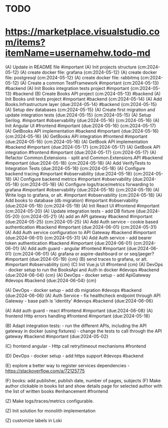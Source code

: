 # TODO
# https://marketplace.visualstudio.com/items?itemName=usernamehw.todo-md

(A) Update in README file #important
(A) Init projects structure {cm:2024-05-12}
(A) create docker file: grafana {cm:2024-05-12}
(A) create docker file: postgresql {cm:2024-05-12}
(A) create docker file: rabbitmq {cm:2024-05-12}
(A) Create a common TestFramework #important {cm:2024-05-13} #backend
(A) Init Books integration tests project #important {cm:2024-05-13} #backend
(B) Create Books API project {cm:2024-05-13} #backend
(A) Init Books unit tests project #important #backend {cm:2024-05-14}
(A) Add Books.Infrastructure layer {due:2024-05-14} #backend {cm:2024-05-15}
(A) Setup dev databases {cm:2024-05-15}
(A) Create first migration and update integration tests {due:2024-05-15} {cm:2024-05-15}
(A) Setup Serilog. #important #observability {due:2024-05-16} {cm:2024-05-16}
(A) Init Angular UI #frontend #important {due:2024-05-16} {cm:2024-05-17}
(A) GetBooks API implementation #backend #important {due:2024-05-16} {cm:2024-05-16}
(A) GetBooks API integration #frontend #important {due:2024-05-16} {cm:2024-05-16}
(A) GetBook API implementation #backend #important {due:2024-05-17} {cm:2024-05-17}
(A) GetBook API integration #frontend #important {due:2024-05-17} {cm:2024-05-17}
(A) Refactor Common.Extensions - split and Common.Extensions.API #backend #important {due:2024-05-18} {cm:2024-05-18}
(A) Add VerifyTests to Integration Tests {due:2024-05-18} {cm:2024-05-18}
(A) Configure backend tracing #important #observability {due:2024-05-18} {cm:2024-05-18}
(A) Configure backend metrics #important #observability {due:2024-05-18} {cm:2024-05-18}
(A) Configure logs/trace/metrics forwarding to grafana #important #observability {due:2024-05-18} {cm:2024-05-19}
(A) Write logs to grafana, or alt. #important #observability {cm:2024-05-18}
(A) Add books to database (db migration) #important #observability {due:2024-05-18} {cm:2024-05-19}
(A) Init React UI #frontend #important {cm:2024-05-20}
(A) Update integration tests - add DB fixture {due:2024-05-20} {cm:2024-05-21}
(A) add an API gateway #backend #important {due:2024-05-25} {cm:2024-05-25}
(A) Add Auth service - cookie based authentication #backend #important {due:2024-06-01} {cm:2024-05-31}
(A) Add Auth service configuration to API Gateway #backend #important {due:2024-06-01} {cm:2024-05-31}
(A) Add Auth service - add bearer token authentication #backend #important {due:2024-06-01} {cm:2024-06-01}
(A) Add auth guard - angular #frontend #important {due:2024-06-01} {cm:2024-06-01}
(A) grafana or aspire-dashboard or or seq/jaeger? #important {due:2024-05-19} {cm}
(B) send traces to grafana, or alt. #important #observability {cm}
(C) Init Vue.js UI #frontend {cm}
(A) DevOps - docker setup to run the BooksApi and Auth in docker #devops #backend {due:2024-06-04} {cm}
(A) DevOps - docker setup - add ApiGateway #devops #backend {due:2024-06-04} {cm}

(A) DevOps - docker setup - add db migration  #devops #backend {due:2024-06-06}
(A) Auth Service - fix healthcheck endpoint through API Gateway - base path is 'identity'  #devops #backend {due:2024-06-06}

(A) Add auth guard - react #frontend #important {due:2024-06-08}
(A) frontend Http errors handling #frontend #important {due:2024-05-18}

(B) Adapt integration tests: - run the different APIs, including the API gateway in docker (using fixtures) - change the tests to call through the API gateway #backend #important {due:2024-05-02}

(C) frontend angular - Http call retry/timeout mechanisms #frontend

(D) DevOps - docker setup - add https support #devops #backend

(E) explore a better way to register services dependencies - https://stackoverflow.com/a/72125775

(F) books: add publisher, publish date, number of pages, subjects
(F) Make author clickable in books list and show details page for selected author with the list of written books #enhancement #frontend


(Z) Make logs/traces/metrics configurable.

(Z) Init solution for monolith implementation

(Z) customize labels in Loki